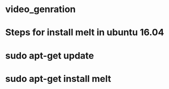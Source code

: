 # video_genration
# Steps for install melt in ubuntu 16.04
# sudo apt-get update
# sudo apt-get install melt